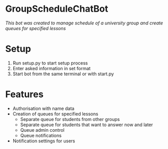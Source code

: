 # GroupScheduleChatBot
*This bot was created to manage schedule of a university group and create queues for specified lessons*

# Setup
1. Run setup.py to start setup process
2. Enter asked information in set format
3. Start bot from the same terminal or with start.py

# Features

- Authorisation with name data
- Creation of queues for specified lessons
  - Separate queue for students from other groups
  - Separate queue for students that want to answer now and later
  - Queue admin control
  - Queue notifications
- Notification settings for users
